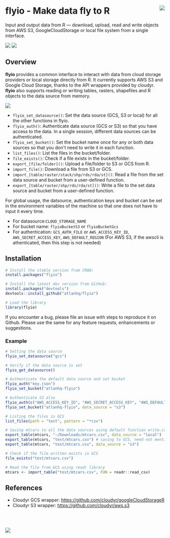 # flyio - Make data fly to R <img src="https://i.imgur.com/XtsxAmX.png" align="right" />
Input and output data from R — download, upload, read and write objects from AWS S3, GoogleCloudStorage or local file system from a single interface.

![](http://www.r-pkg.org/badges/version/flyio) ![](https://cranlogs.r-pkg.org/badges/flyio)

## Overview

**flyio** provides a common interface to interact with data from cloud storage providers or local storage directly from R. It currently supports AWS S3 and Google Cloud Storage, thanks to the API wrappers provided by cloudyr. **flyio** also supports reading or writing tables, rasters, shapefiles and R objects to the data source from memory.

<img src="https://i.imgur.com/qDnhvuB.png" align="centre" />

  - `flyio_set_datasource()`: Set the data source (GCS, S3 or local) for all the other functions in flyio.
  - `flyio_auth()`: Authenticate data source (GCS or S3) so that you have access to the data. In a single session, different data sources can be authenticated.
  - `flyio_set_bucket()`: Set the bucket name once for any or both data sources so that you don't need to write it in each function.
  - `list_files()`: List the files in the bucket/folder.
  - `file_exists()`: Check if a file exists in the bucket/folder.
  - `export_[file/folder]()`: Upload a file/folder to S3 or GCS from R.
  - `import_file()`: Download a file from S3 or GCS. 
  - `import_[table/raster/stack/shp/rds/rda/st]()`: Read a file from the set data source and bucket from a user-defined function.
  - `export_[table/raster/shp/rds/rda/st]()`: Write a file to the set data source and bucket from a user-defined function.
  
For global usage, the datsource, authentication keys and bucket can be set in the environment variables of the machine so that one does not have to input it every time. 
  - For datasource:`CLOUD_STORAGE_NAME`
  - For bucket name: `flyioBucketS3` or `flyioBucketGcs`
  - For authentication: `GCS_AUTH_FILE` or `AWS_ACCESS_KEY_ID`, `AWS_SECRET_ACCESS_KEY`, `AWS_DEFAULT_REGION` (For AWS S3, if the awscli is athenticated, then this step is not needed)
 
## Installation

``` r
# Install the stable version from CRAN:
install.packages("flyio")

# Install the latest dev version from GitHub:
install.packages("devtools")
devtools::install_github("atlanhq/flyio")

# Load the library
library(flyio)
```
If you encounter a bug, please file an issue with steps to reproduce it on Github. Please use the same for any feature requests, enhancements or suggestions.

### Example

``` r
# Setting the data source
flyio_set_datasource("gcs")

# Verify if the data source is set
flyio_get_datasource()

# Authenticate the default data source and set bucket
flyio_auth("key.json")
flyio_set_bucket("atlanhq-flyio")

# Authenticate S3 also
flyio_auth(c("AWS_ACCESS_KEY_ID", "AWS_SECRET_ACCESS_KEY", "AWS_DEFAULT_REGION", "AWS_SESSION_TOKEN"), data_source = "s3")
flyio_set_bucket("atlanhq-flyio", data_source = "s3")

# Listing the files in GCS
list_files(path = "test", pattern = "*csv")

# Saving mtcars to all the data sources using default function write.csv
export_table(mtcars, "~/Downloads/mtcars.csv", data_source = "local")
export_table(mtcars, "test/mtcars.csv") # saving to GCS, need not mention as set globally
export_table(mtcars, "test/mtcars.csv", data_source = "s3")

# Check if the file written exists in GCS
file_exists("test/mtcars.csv")

# Read the file from GCS using readr library
mtcars <- import_table("test/mtcars.csv", FUN = readr::read_csv)

```

## References
* Cloudyr GCS wrapper: https://github.com/cloudyr/googleCloudStorageR
* Cloudyr S3 wrapper: https://github.com/cloudyr/aws.s3

<br/><br/>


<img src="https://user-images.githubusercontent.com/408863/66741678-a78ab780-ee93-11e9-8d90-b274af222339.png" align="centre" />

